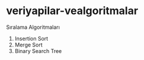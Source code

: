 # veriyapilar-vealgoritmalar
Sıralama Algoritmaları
1. Insertion Sort
2. Merge Sort
3. Binary Search Tree